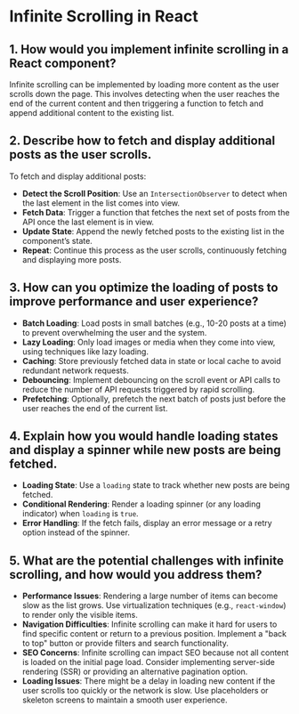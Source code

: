 # Infinite Scrolling in React

## 1. How would you implement infinite scrolling in a React component?

Infinite scrolling can be implemented by loading more content as the user scrolls down the page. This involves detecting when the user reaches the end of the current content and then triggering a function to fetch and append additional content to the existing list.

## 2. Describe how to fetch and display additional posts as the user scrolls.

To fetch and display additional posts:
- **Detect the Scroll Position**: Use an `IntersectionObserver` to detect when the last element in the list comes into view.
- **Fetch Data**: Trigger a function that fetches the next set of posts from the API once the last element is in view.
- **Update State**: Append the newly fetched posts to the existing list in the component’s state.
- **Repeat**: Continue this process as the user scrolls, continuously fetching and displaying more posts.

## 3. How can you optimize the loading of posts to improve performance and user experience?

- **Batch Loading**: Load posts in small batches (e.g., 10-20 posts at a time) to prevent overwhelming the user and the system.
- **Lazy Loading**: Only load images or media when they come into view, using techniques like lazy loading.
- **Caching**: Store previously fetched data in state or local cache to avoid redundant network requests.
- **Debouncing**: Implement debouncing on the scroll event or API calls to reduce the number of API requests triggered by rapid scrolling.
- **Prefetching**: Optionally, prefetch the next batch of posts just before the user reaches the end of the current list.

## 4. Explain how you would handle loading states and display a spinner while new posts are being fetched.

- **Loading State**: Use a `loading` state to track whether new posts are being fetched.
- **Conditional Rendering**: Render a loading spinner (or any loading indicator) when `loading` is `true`.
- **Error Handling**: If the fetch fails, display an error message or a retry option instead of the spinner.

## 5. What are the potential challenges with infinite scrolling, and how would you address them?

- **Performance Issues**: Rendering a large number of items can become slow as the list grows. Use virtualization techniques (e.g., `react-window`) to render only the visible items.
- **Navigation Difficulties**: Infinite scrolling can make it hard for users to find specific content or return to a previous position. Implement a "back to top" button or provide filters and search functionality.
- **SEO Concerns**: Infinite scrolling can impact SEO because not all content is loaded on the initial page load. Consider implementing server-side rendering (SSR) or providing an alternative pagination option.
- **Loading Issues**: There might be a delay in loading new content if the user scrolls too quickly or the network is slow. Use placeholders or skeleton screens to maintain a smooth user experience.
